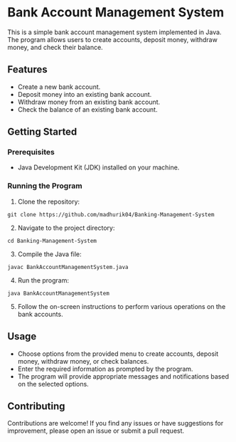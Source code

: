# Bank Account Management System
This is a simple bank account management system implemented in Java. The program allows users to create accounts, deposit money, withdraw money, and check their balance.

## Features
- Create a new bank account.
- Deposit money into an existing bank account.
- Withdraw money from an existing bank account.
- Check the balance of an existing bank account.

## Getting Started

### Prerequisites
- Java Development Kit (JDK) installed on your machine.

### Running the Program
1. Clone the repository:
```
git clone https://github.com/madhurik04/Banking-Management-System
```

2. Navigate to the project directory:
```
cd Banking-Management-System
```

3. Compile the Java file:
```
javac BankAccountManagementSystem.java
```

4. Run the program:
```
java BankAccountManagementSystem
```

5. Follow the on-screen instructions to perform various operations on the bank accounts.

## Usage
- Choose options from the provided menu to create accounts, deposit money, withdraw money, or check balances.
- Enter the required information as prompted by the program.
- The program will provide appropriate messages and notifications based on the selected options.

## Contributing
Contributions are welcome! If you find any issues or have suggestions for improvement, please open an issue or submit a pull request.
